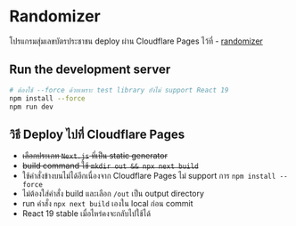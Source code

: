 # Randomizer

โปรแกรมสุ่มเลขบัตรประชาชน deploy ผ่าน Cloudflare Pages ไว้ที่ - [randomizer](https://randomizer.ignitry.com/)

## Run the development server

```bash
# ต้องใช้ --force ด้วยเพราะ test library ยังไม่ support React 19
npm install --force
npm run dev
```

## วิธี Deploy ไปที่ Cloudflare Pages

- ~~เลือกประเภท `Next.js`  ที่เป็น static generator~~
- ~~build command ใช้ `mkdir out && npx next build`~~
- ใช้คำสั่งข้างบนไม่ได้อีกเนื่องจาก Cloudflare Pages ไม่ support การ `npm install --force`
- ไม่ต้องใส่คำสั่ง build และเลือก `/out` เป็น output directory
- run คำสั่ง `npx next build` เองใน local ก่อน commit
- React 19 stable เมื่อไหร่คงจะกลับไปใช้ได้
